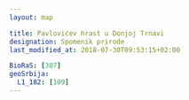 ```yaml
---
layout: map

title: Pavlovićev hrast u Donjoj Trnavi
designation: Spomenik prirode
last_modified_at: 2018-07-30T09:53:15+02:00

BioRaS: [307]
geoSrbija:
  L1_182: [109]
---
```


